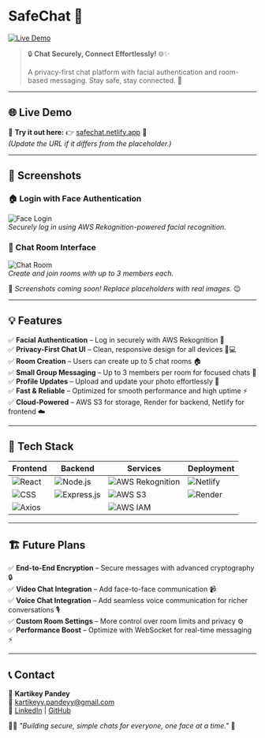 # SafeChat 💬

[![Live Demo](https://img.shields.io/badge/Live%20Demo-Visit-blue?style=for-the-badge)](https://safechatapp.netlify.app/)  

> 🔒 **Chat Securely, Connect Effortlessly!** 🌐✨  
> 
> A privacy-first chat platform with facial authentication and room-based messaging. Stay safe, stay connected. 🚀

---

## 🌐 Live Demo
🎉 **Try it out here:** 👉 [safechat.netlify.app](https://safechatapp.netlify.app/) 🚀  
*(Update the URL if it differs from the placeholder.)*

---

## 📸 Screenshots
### 🏠 Login with Face Authentication
![Face Login](https://via.placeholder.com/800x400.png?text=Face+Login+-+SafeChat)  
*Securely log in using AWS Rekognition-powered facial recognition.*

### 💬 Chat Room Interface
![Chat Room](https://via.placeholder.com/800x400.png?text=Chat+Room+-+SafeChat)  
*Create and join rooms with up to 3 members each.*

📌 *Screenshots coming soon! Replace placeholders with real images.* 😉  

---

## 💡 Features
✅ **Facial Authentication** – Log in securely with AWS Rekognition 🔐  
✅ **Privacy-First Chat UI** – Clean, responsive design for all devices 📱💻  
✅ **Room Creation** – Users can create up to 5 chat rooms 🏠  
✅ **Small Group Messaging** – Up to 3 members per room for focused chats 💬  
✅ **Profile Updates** – Upload and update your photo effortlessly 📸  
✅ **Fast & Reliable** – Optimized for smooth performance and high uptime ⚡  
✅ **Cloud-Powered** – AWS S3 for storage, Render for backend, Netlify for frontend ☁️  

---

## 🚀 Tech Stack
| Frontend | Backend | Services | Deployment |
|----------|---------|----------|------------|
| ![React](https://img.shields.io/badge/React.js-61DAFB?style=for-the-badge&logo=react&logoColor=black) | ![Node.js](https://img.shields.io/badge/Node.js-339933?style=for-the-badge&logo=node.js&logoColor=white) | ![AWS Rekognition](https://img.shields.io/badge/AWS%20Rekognition-FF9900?style=for-the-badge&logo=amazonaws&logoColor=white) | ![Netlify](https://img.shields.io/badge/Netlify-00C7B7?style=for-the-badge&logo=netlify&logoColor=white) |
| ![CSS](https://img.shields.io/badge/CSS3-1572B6?style=for-the-badge&logo=css3&logoColor=white) | ![Express.js](https://img.shields.io/badge/Express.js-000000?style=for-the-badge&logo=express&logoColor=white) | ![AWS S3](https://img.shields.io/badge/AWS%20S3-569A31?style=for-the-badge&logo=amazonaws&logoColor=white) | ![Render](https://img.shields.io/badge/Render-46E3B7?style=for-the-badge&logo=render&logoColor=white) |
| ![Axios](https://img.shields.io/badge/Axios-5A29E4?style=for-the-badge&logo=axios&logoColor=white) | | ![AWS IAM](https://img.shields.io/badge/AWS%20IAM-232F3E?style=for-the-badge&logo=amazonaws&logoColor=white) | |

---

## 🏗️ Future Plans
✅ **End-to-End Encryption** – Secure messages with advanced cryptography 🔒  
✅ **Video Chat Integration** – Add face-to-face communication 📹  
✅ **Voice Chat Integration** – Add seamless voice communication for richer conversations 🎙️  
✅ **Custom Room Settings** – More control over room limits and privacy ⚙️  
✅ **Performance Boost** – Optimize with WebSocket for real-time messaging ⚡  

---

## 📞 Contact
💌 **Kartikey Pandey**  
📧 [kartikeyy.pandeyy@gmail.com](mailto:kartikeyy.pandeyy@gmail.com)  
🔗 [LinkedIn](https://www.linkedin.com/in/kartikeyy-pandeyy) | [GitHub](https://github.com/Kartikeyy-pandeyy)  

👨‍💻 *"Building secure, simple chats for everyone, one face at a time."* 🚀
